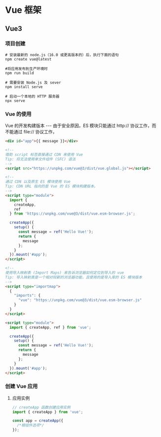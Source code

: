 # Vue 框架

## Vue3

### 项目创建

```shell
# 安装最新的 node.js（16.0 或更高版本的）后，执行下面的语句
npm create vue@latest
```

```shell
#将应用发布到生产环境时
npm run build
```

```shell
# 需要安装 Node.js 及 sever
npm install serve

# 启动一个本地的 HTTP 服务器
npx serve
```

### Vue 的使用

Vue 的开发构建版本 --- 由于安全原因，ES 模块只能通过 http:// 协议工作，而不能通过 file:// 协议工作，

```html
<div id="app">{{ message }}</div>

<!-- 
借助 script 标签直接通过 CDN 来使用 Vue
Tip: 将无法使用单文件组件 (SFC) 语法
-->
<script src="https://unpkg.com/vue@3/dist/vue.global.js"></script>

<!-- 
通过 CDN 以及原生 ES 模块使用 Vue
Tip: CDN URL 指向的是 Vue 的 ES 模块构建版本。
-->
<script type="module">
  import {
    createApp,
    ref
  } from 'https://unpkg.com/vue@3/dist/vue.esm-browser.js';

  createApp({
    setup() {
      const message = ref('Hello Vue!');
      return {
        message
      };
    }
  }).mount('#app');
</script>

<!--
使用导入映射表 (Import Maps) 来告诉浏览器如何定位到导入的 vue
Tip: 导入映射表是一个相对较新的浏览器功能，且使用的是导入库的 ES 模块版本
-->
<script type="importmap">
  {
    "imports": {
      "vue": "https://unpkg.com/vue@3/dist/vue.esm-browser.js"
    }
  }
</script>

<script type="module">
  import { createApp, ref } from 'vue';

  createApp({
    setup() {
      const message = ref('Hello Vue!');
      return {
        message
      };
    }
  }).mount('#app');
</script>
```

### 创建 Vue 应用

1. 应用实例

   ```javascript
   // createApp 函数创建应用实例
   import { createApp } from 'vue';

   const app = createApp({
     /*根组件选项*/
   });
   ```
